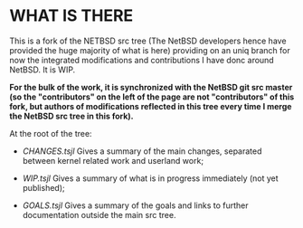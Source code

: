 WHAT IS THERE
=============

This is a fork of the NETBSD src tree (The NetBSD developers hence
have provided the huge majority of what is here) providing on an uniq
branch for now the integrated modifications and contributions I have
donc around NetBSD. It is WIP.

**For the bulk of the work, it is synchronized with the NetBSD git src
master (so the "contributors" on the left of the page are not
"contributors" of this fork, but authors of modifications
reflected in this tree every time I merge the NetBSD src tree in this
fork).**

At the root of the tree:

- *CHANGES.tsjl*        Gives a summary of the main changes, separated between kernel related work and userland work;

- *WIP.tsjl*            Gives a summary of what is in progress immediately (not yet published);

- *GOALS.tsjl*          Gives a summary of the goals and links to further documentation outside the main src tree.
